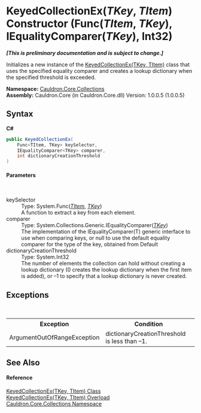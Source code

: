 # KeyedCollectionEx(*TKey*, *TItem*) Constructor (Func(*TItem*, *TKey*), IEqualityComparer(*TKey*), Int32)
 _**\[This is preliminary documentation and is subject to change.\]**_

Initializes a new instance of the <a href="T_Cauldron_Core_Collections_KeyedCollectionEx_2">KeyedCollectionEx(TKey, TItem)</a> class that uses the specified equality comparer and creates a lookup dictionary when the specified threshold is exceeded.

**Namespace:**&nbsp;<a href="N_Cauldron_Core_Collections">Cauldron.Core.Collections</a><br />**Assembly:**&nbsp;Cauldron.Core (in Cauldron.Core.dll) Version: 1.0.0.5 (1.0.0.5)

## Syntax

**C#**<br />
``` C#
public KeyedCollectionEx(
	Func<TItem, TKey> keySelector,
	IEqualityComparer<TKey> comparer,
	int dictionaryCreationThreshold
)
```


#### Parameters
&nbsp;<dl><dt>keySelector</dt><dd>Type: System.Func(<a href="T_Cauldron_Core_Collections_KeyedCollectionEx_2">*TItem*</a>, <a href="T_Cauldron_Core_Collections_KeyedCollectionEx_2">*TKey*</a>)<br />A function to extract a key from each element.</dd><dt>comparer</dt><dd>Type: System.Collections.Generic.IEqualityComparer(<a href="T_Cauldron_Core_Collections_KeyedCollectionEx_2">*TKey*</a>)<br />The implementation of the IEqualityComparer(T) generic interface to use when comparing keys, or null to use the default equality comparer for the type of the key, obtained from Default</dd><dt>dictionaryCreationThreshold</dt><dd>Type: System.Int32<br />The number of elements the collection can hold without creating a lookup dictionary (0 creates the lookup dictionary when the first item is added), or –1 to specify that a lookup dictionary is never created.</dd></dl>

## Exceptions
&nbsp;<table><tr><th>Exception</th><th>Condition</th></tr><tr><td>ArgumentOutOfRangeException</td><td>dictionaryCreationThreshold is less than –1.</td></tr></table>

## See Also


#### Reference
<a href="T_Cauldron_Core_Collections_KeyedCollectionEx_2">KeyedCollectionEx(TKey, TItem) Class</a><br /><a href="Overload_Cauldron_Core_Collections_KeyedCollectionEx_2__ctor">KeyedCollectionEx(TKey, TItem) Overload</a><br /><a href="N_Cauldron_Core_Collections">Cauldron.Core.Collections Namespace</a><br />